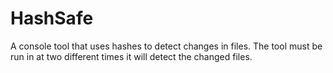 HashSafe
========

A console tool that uses hashes to detect changes in files. The tool must be run in at two different times it will detect the changed files.